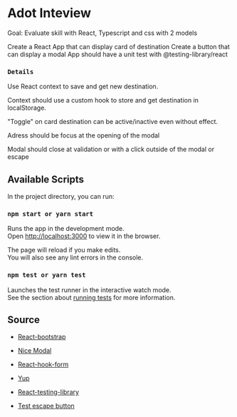 # Adot Inteview

Goal: Evaluate skill with React, Typescript and css with 2 models

Create a React App that can display card of destination
Create a button that can display a modal
App should have a unit test with @testing-library/react

### `Details`

Use React context to save and get new destination.

Context should use a custom hook to store and get destination in localStorage.

"Toggle" on card destination can be active/inactive even without effect.

Adress should be focus at the opening of the modal

Modal should close at validation or with a click outside of the modal or escape

## Available Scripts

In the project directory, you can run:

### `npm start or yarn start`

Runs the app in the development mode.\
Open [http://localhost:3000](http://localhost:3000) to view it in the browser.

The page will reload if you make edits.\
You will also see any lint errors in the console.

### `npm test or yarn test`

Launches the test runner in the interactive watch mode.\
See the section about [running tests](https://facebook.github.io/create-react-app/docs/running-tests) for more information.

## Source

- [React-bootstrap](https://react-bootstrap.github.io/components/modal/)

- [Nice Modal](https://www.npmjs.com/package/@ebay/nice-modal-react)

- [React-hook-form](https://react-hook-form.com/)

- [Yup](https://www.npmjs.com/package/yup)

- [React-testing-library](https://testing-library.com/docs/react-testing-library/setup/)

- [Test escape button](https://www.toptal.com/developers/keycode/for/escape)
